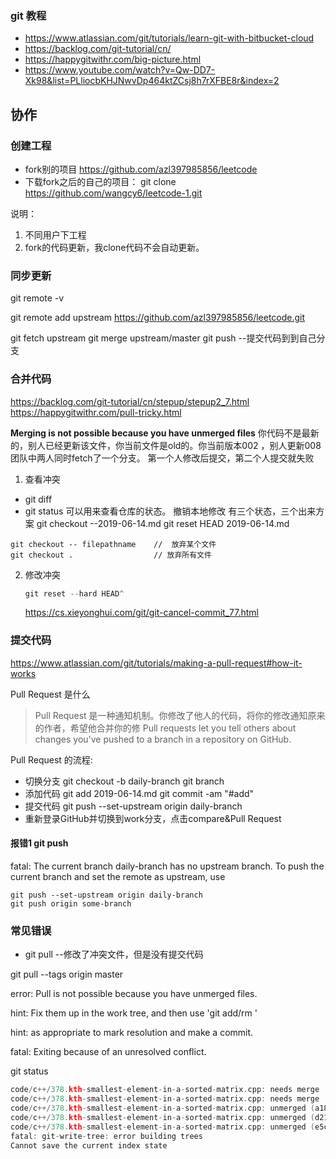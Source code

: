 ###  git 教程
- https://www.atlassian.com/git/tutorials/learn-git-with-bitbucket-cloud
- https://backlog.com/git-tutorial/cn/
- https://happygitwithr.com/big-picture.html
- https://www.youtube.com/watch?v=Qw-DD7-Xk98&list=PLliocbKHJNwvDp464ktZCsj8h7rXFBE8r&index=2
## 协作
### 创建工程
- fork别的项目
  https://github.com/azl397985856/leetcode
- 下载fork之后的自己的项目：
  git clone https://github.com/wangcy6/leetcode-1.git

说明：
1. 不同用户下工程
2. fork的代码更新，我clone代码不会自动更新。

### 同步更新


git remote -v

git remote add upstream https://github.com/azl397985856/leetcode.git

git fetch upstream
git merge upstream/master
git push --提交代码到到自己分支


### 合并代码

https://backlog.com/git-tutorial/cn/stepup/stepup2_7.html
https://happygitwithr.com/pull-tricky.html




**Merging is not possible because you have unmerged files**
你代码不是最新的，别人已经更新该文件，你当前文件是old的。你当前版本002 ，别人更新008
 团队中两人同时fetch了一个分支。 第一个人修改后提交，第二个人提交就失败

1. 查看冲突 
 - git diff 
 -  git status 可以用来查看仓库的状态。
   撤销本地修改
    有三个状态，三个出来方案
    git checkout  --2019-06-14.md
    git reset HEAD 2019-06-14.md

```
git checkout -- filepathname    //  放弃某个文件
git checkout .                  // 放弃所有文件
```

2. 修改冲突

   ```c
   git reset --hard HEAD^ 
   ```
   
   https://cs.xieyonghui.com/git/git-cancel-commit_77.html
### 提交代码
https://www.atlassian.com/git/tutorials/making-a-pull-request#how-it-works

Pull Request 是什么

>Pull Request 是一种通知机制。你修改了他人的代码，将你的修改通知原来的作者，希望他合并你的修
>Pull requests let you tell others about changes you've pushed to a branch in a repository on GitHub.

Pull Request 的流程:

- 切换分支
  git checkout -b daily-branch
  git branch
- 添加代码 
  git add 2019-06-14.md 
  git commit  -am "#add"
- 提交代码
  git push --set-upstream origin daily-branch
- 重新登录GitHub并切换到work分支，点击compare&Pull Request

#### 报错1 git push
fatal: The current branch daily-branch has no upstream branch.
To push the current branch and set the remote as upstream, use

    git push --set-upstream origin daily-branch
    git push origin some-branch



### 常见错误

-  git pull --修改了冲突文件，但是没有提交代码

 git pull --tags origin master

error: Pull is not possible because you have unmerged files.

hint: Fix them up in the work tree, and then use 'git add/rm <file>'

hint: as appropriate to mark resolution and make a commit.

fatal: Exiting because of an unresolved conflict.





git status



```c
code/c++/378.kth-smallest-element-in-a-sorted-matrix.cpp: needs merge
code/c++/378.kth-smallest-element-in-a-sorted-matrix.cpp: needs merge
code/c++/378.kth-smallest-element-in-a-sorted-matrix.cpp: unmerged (a186f7c4def260b570ebb10b91f13dfcf6057488)
code/c++/378.kth-smallest-element-in-a-sorted-matrix.cpp: unmerged (d21d77c38990a42c3a4cefae2425332ccdddb050)
code/c++/378.kth-smallest-element-in-a-sorted-matrix.cpp: unmerged (e5cb840c23bfc5b664f22a8679c460da5cac6173)
fatal: git-write-tree: error building trees
Cannot save the current index state
```

